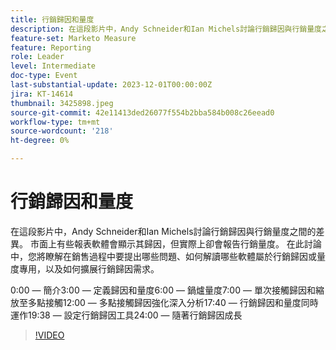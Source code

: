 ```yaml
---
title: 行銷歸因和量度
description: 在這段影片中，Andy Schneider和Ian Michels討論行銷歸因與行銷量度之間的差異。 市面上有些報表軟體會顯示其歸因，但實際上卻會報告行銷量度。 在此討論中，您將瞭解在銷售過程中要問的問題、如何解讀哪些軟體是行銷歸因或量度特定的，以及如何擴展行銷歸因需求。0:00 - Intross3:00 — 定義歸因和量度6:00 — 鍋爐量度7:00 — 單一接觸歸因和擴展為多重接觸12:00 — 多重接觸歸因增強見解17:40 — 行銷歸因和量度共同運作19:38 — 範圍行銷歸因工具24:00 — 利用行銷歸因保持增長
feature-set: Marketo Measure
feature: Reporting
role: Leader
level: Intermediate
doc-type: Event
last-substantial-update: 2023-12-01T00:00:00Z
jira: KT-14614
thumbnail: 3425898.jpeg
source-git-commit: 42e11413ded26077f554b2bba584b008c26eead0
workflow-type: tm+mt
source-wordcount: '218'
ht-degree: 0%

---
```



# 行銷歸因和量度

在這段影片中，Andy Schneider和Ian Michels討論行銷歸因與行銷量度之間的差異。 市面上有些報表軟體會顯示其歸因，但實際上卻會報告行銷量度。 在此討論中，您將瞭解在銷售過程中要提出哪些問題、如何解讀哪些軟體屬於行銷歸因或量度專用，以及如何擴展行銷歸因需求。

0:00 — 簡介3:00 — 定義歸因和量度6:00 — 鍋爐量度7:00 — 單次接觸歸因和縮放至多點接觸12:00 — 多點接觸歸因強化深入分析17:40 — 行銷歸因和量度同時運作19:38 — 設定行銷歸因工具24:00 — 隨著行銷歸因成長

>[!VIDEO](https://video.tv.adobe.com/v/3425898/?learn=on)
